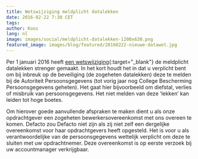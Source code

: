 ```yaml
---
title: Wetswijziging meldplicht datalekken
date: 2016-02-22 7:30 CET
tags:
author: Koos
lang: nl
image: images/social/meldplicht-datalekken-1200x630.png
featured_image: images/blog/featured/20160222-nieuwe-datawet.jpg
---
```


Per 1 januari 2016 heeft [een wetswijziging](http://www.mitopics.nl/weblog/forse-verandering-in-privacywetgeving-per-1-januari-2016-8564){:target="_blank"}  de meldplicht datalekken strenger gemaakt. In het kort houdt het in dat u verplicht bent om bij inbreuk op de beveiliging (de zogeheten datalekken) deze te melden bij de Autoriteit Persoonsgegevens (tot vorig jaar nog College Bescherming Persoonsgegevens geheten). Het gaat hier bijvoorbeeld om diefstal, verlies of misbruik van persoonsgegevens. Het niet melden van deze ‘lekken’ kan leiden tot hoge boetes.

Om hierover goede aanvullende afspraken te maken dient u als onze opdrachtgever een zogeheten bewerkersovereenkomst met ons overeen te komen. Defacto zou Defacto niet zijn als zij niet zelf een dergelijke overeenkomst voor haar opdrachtgevers heeft opgesteld. Het is voor u als verantwoordelijke van de persoonsgegevens wettelijk verplicht om deze te sluiten met uw opdrachtnemer. Deze overeenkomst is op eerste verzoek bij uw accountmanager verkrijgbaar.

